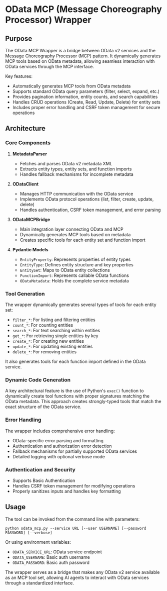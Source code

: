 # OData MCP (Message Choreography Processor) Wrapper

## Purpose

The OData MCP Wrapper is a bridge between OData v2 services and the Message Choreography Processor (MCP) pattern. It dynamically generates MCP tools based on OData metadata, allowing seamless interaction with OData services through the MCP interface.

Key features:
- Automatically generates MCP tools from OData metadata
- Supports standard OData query parameters (filter, select, expand, etc.)
- Provides pagination information, entity counts, and search capabilities
- Handles CRUD operations (Create, Read, Update, Delete) for entity sets
- Includes proper error handling and CSRF token management for secure operations

## Architecture

### Core Components

1. **MetadataParser**
   - Fetches and parses OData v2 metadata XML
   - Extracts entity types, entity sets, and function imports
   - Handles fallback mechanisms for incomplete metadata

2. **ODataClient**
   - Manages HTTP communication with the OData service
   - Implements OData protocol operations (list, filter, create, update, delete)
   - Handles authentication, CSRF token management, and error parsing

3. **ODataMCPBridge**
   - Main integration layer connecting OData and MCP
   - Dynamically generates MCP tools based on metadata
   - Creates specific tools for each entity set and function import

4. **Pydantic Models**
   - `EntityProperty`: Represents properties of entity types
   - `EntityType`: Defines entity structure and key properties
   - `EntitySet`: Maps to OData entity collections
   - `FunctionImport`: Represents callable OData functions
   - `ODataMetadata`: Holds the complete service metadata

### Tool Generation

The wrapper dynamically generates several types of tools for each entity set:
- `filter_*`: For listing and filtering entities
- `count_*`: For counting entities
- `search_*`: For text searching within entities
- `get_*`: For retrieving single entities by key
- `create_*`: For creating new entities
- `update_*`: For updating existing entities
- `delete_*`: For removing entities

It also generates tools for each function import defined in the OData service.

### Dynamic Code Generation

A key architectural feature is the use of Python's `exec()` function to dynamically create tool functions with proper signatures matching the OData metadata. This approach creates strongly-typed tools that match the exact structure of the OData service.

### Error Handling

The wrapper includes comprehensive error handling:
- OData-specific error parsing and formatting
- Authentication and authorization error detection
- Fallback mechanisms for partially supported OData services
- Detailed logging with optional verbose mode

### Authentication and Security

- Supports Basic Authentication
- Handles CSRF token management for modifying operations
- Properly sanitizes inputs and handles key formatting

## Usage

The tool can be invoked from the command line with parameters:
```
python odata_mcp.py --service URL [--user USERNAME] [--password PASSWORD] [--verbose]
```

Or using environment variables:
- `ODATA_SERVICE_URL`: OData service endpoint
- `ODATA_USERNAME`: Basic auth username
- `ODATA_PASSWORD`: Basic auth password

The wrapper serves as a bridge that makes any OData v2 service available as an MCP tool set, allowing AI agents to interact with OData services through a standardized interface.